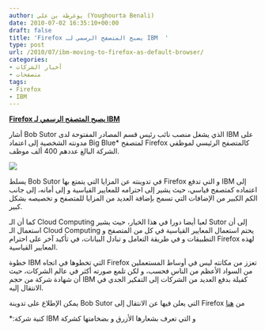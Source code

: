 ```yaml
---
author: يوغرطة بن علي (Youghourta Benali)
date: 2010-07-02 16:35:10+00:00
draft: false
title: 'Firefox يصبح المتصفح الرسمي لـ IBM  '
type: post
url: /2010/07/ibm-moving-to-firefox-as-default-browser/
categories:
- أخبار الشركات
- متصفحات
tags:
- Firefox
- IBM
---
```


**[Firefox يصبح المتصفح الرسمي لـ IBM](https://www.it-scoop.com/2010/07/ibm-moving-to-firefox-as-default-browser)**


أشار Bob Sutor الذي يشغل منصب نائب رئيس قسم المصادر المفتوحة لدى IBM على مدونته الشخصية إلى اعتماد Big Blue* لمتصفح Firefox كالمتصفح الرئيسي لموظفي الشركة البالغ عددهم 400 ألف موظف.

[![](https://www.it-scoop.com/wp-content/uploads/2010/07/IBM-firefox.jpg)
](https://www.it-scoop.com/2010/07/ibm-moving-to-firefox-as-default-browser)

يسلط Bob Sutor في تدوينته عن المزايا التي يتمتع بها Firefox و التي تدفع IBM إلى اعتماده كمتصفح قياسي، حيث يشير إلى احترامه للمعايير القياسية و إلى أمانه، إلى جانب الكم الكبير من الإضافات التي تسمح بإضافة العديد من المزايا للمتصفح و تخصيصه بشكل كبير.

كما أن الـ Cloud Computing لعبا أيضا دورا في هذا الخيار، حيث يشير Sutor إلى أن استعمال الـ Cloud Computing يحتم استعمال المعايير القياسية في كل من المتصفح و التطبيقات و في طريقة التعامل و تبادل البيانات، في تأكيد آخر على احترام Firefox لهذه المعايير القياسية.

خطوة IBM التي تخطوها في اتجاه Firefox تعزز من مكانته ليس في أوساط المستعملين من السواد الأعظم من الناس فحسب، و لكن تلمع صورته أكثر في عالم الشركات، حيث أن شهادة شركة من حجم IBM كفيلة بدفع العديد من الشركات إلى التفكير الجدي في الانتقال إليه.

يمكن الإطلاع على تدوينة Bob Sutor التي يعلن فيها عن الانتقال إلى Firefox من [هنا](http://www.sutor.com/c/2010/07/ibm-moving-to-firefox-as-default-browser/)

*:كنية شركة IBM و التي تعرف بشعارها الأزرق و بضخامتها كشركة

